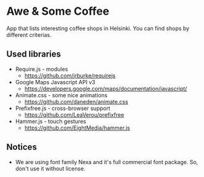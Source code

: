 Awe & Some Coffee
===========

App that lists interesting coffee shops in Helsinki. You can find shops by different criterias.

Used libraries
--------------
- Require.js - modules
  - https://github.com/jrburke/requirejs
- Google Maps Javascript API v3
  - https://developers.google.com/maps/documentation/javascript/
- Animate.css - some nice animations
  - https://github.com/daneden/animate.css
- Prefixfree.js - cross-browser support
  - https://github.com/LeaVerou/prefixfree
- Hammer.js - touch gestures
  - https://github.com/EightMedia/hammer.js

Notices
-------
- We are using font family Nexa and it's full commercial font package. So, don't use it without license.
